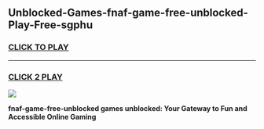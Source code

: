 
## Unblocked-Games-fnaf-game-free-unblocked-Play-Free-sgphu
<h3>
<a href="https://premium76.site?title=fnaf-game-free-unblocked&ref=23A">CLICK TO PLAY</a></h3>
<hr>

<h3>
<a href="https://premium76.site?title=fnaf-game-free-unblocked&ref=23A">CLICK 2 PLAY</a>
  
</h3>

<a href="https://premium76.site?title=fnaf-game-free-unblocked&ref=23A"><img src="https://clearcache.store/games.png"></a>


**fnaf-game-free-unblocked games unblocked: Your Gateway to Fun and Accessible Online Gaming**
